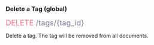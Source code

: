 ### Delete a Tag (global)

<span style="color: #FF718A;font-size: 20px">DELETE</span><span style="color: #7D819E;font-size: 20px"> /tags/{tag_id}</span>

Delete a tag. The tag will be removed from all documents.